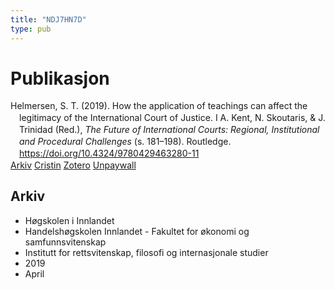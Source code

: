```yaml
---
title: "NDJ7HN7D"
type: pub
---
```

<h1>Publikasjon</h1>
<article id="csl-bib-container-NDJ7HN7D" class="csl-bib-container">
  <div class="csl-bib-body" style="line-height: 1.35; padding-left: 1em; text-indent:-1em;">
  <div class="csl-entry">Helmersen, S. T. (2019). How the application of teachings can affect the legitimacy of the International Court of Justice. I A. Kent, N. Skoutaris, &amp; J. Trinidad (Red.), <i>The Future of International Courts: Regional, Institutional and Procedural Challenges</i> (s. 181&#x2013;198). Routledge. <a href="https://doi.org/10.4324/9780429463280-11">https://doi.org/10.4324/9780429463280-11</a></div>
</div>
  <div class="csl-bib-buttons">
    <a href="#taxonomy-article-NDJ7HN7D" class="csl-bib-button">Arkiv</a>
    <a href="https://app.cristin.no/results/show.jsf?id=1694356" alt="Cristin URL" class="csl-bib-button">Cristin</a>
    <a href="http://zotero.org/groups/5402882/items/NDJ7HN7D" alt="Zotero URL" class="csl-bib-button">Zotero</a>
    <a href="https://doi.org/10.4324/9780429463280-11" class="csl-bib-button">Unpaywall</a>
  </div>
  <div id="csl-bib-meta-container-NDJ7HN7D"></div>
</article>
<div id="csl-bib-meta-NDJ7HN7D" class="csl-bib-meta">
  <article id="taxonomy-article-NDJ7HN7D" class="taxonomy-article">
    <h1>Arkiv</h1>
    <ul>
      <li>Høgskolen i Innlandet</li>
      <li>Handelshøgskolen Innlandet - Fakultet for økonomi og samfunnsvitenskap</li>
      <li>Institutt for rettsvitenskap, filosofi og internasjonale studier</li>
      <li>2019</li>
      <li>April</li>
    </ul>
  </article>
</div>
